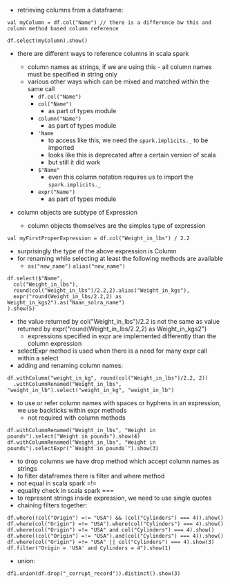 - retrieving columns from a dataframe:
```
val myColumn = df.col("Name") // there is a difference bw this and column method based column reference

df.select(myColumn).show()
```
- there are different ways to reference columns in scala spark
	- column names as strings, if we are using this - all column names must be specified in string only
	- various other ways which can be mixed and matched within the same call
		- `df.col("Name")`
		- `col("Name")`
			- as part of types module
		- `column("Name")`
			- as part of types module
		- `'Name`
			- to access like this, we need the `spark.implicits._` to be imported
			- looks like this is deprecated after a certain version of scala
			- but still it did work
		- `$"Name"`
			- even this column notation requires us to import the `spark.implicits._`
		- `expr("Name")`
			- as part of types module
		
- column objects are subtype of Expression
	- column objects themselves are the simples type of expression
```
val myFirstProperExpression = df.col("Weight_in_lbs") / 2.2
```
 - surprisingly the type of the above expression is Column
 - for renaming while selecting at least the following methods are available
	 - `as("new_name")` `alias("new_name")`
```
df.select($"Name",  
  col("Weight_in_lbs"),  
  round(col("Weight_in_lbs")/2.2,2).alias("Weight_in_kgs"),  
  expr("round(Weight_in_lbs/2.2,2) as Weight_in_kgs2").as("Naan_solra_name") 
).show(5)
```
- the value returned by col("Weight_in_lbs")/2.2 is not the same as value returned by expr("round(Weight_in_lbs/2.2,2) as Weight_in_kgs2")
	- expressions specified in expr are implemented differently than the column expression
- selectExpr method is used when there is a need for many expr call within a select
- adding and renaming column names:
```
df.withColumn("weight_in_kg", round(col("Weight_in_lbs")/2.2, 2))  
  .withColumnRenamed("Weight_in_lbs", "weight_in_lb").select("weight_in_kg", "weight_in_lb")
```
- to use or refer column names with spaces or hyphens in an expression, we use backticks within expr methods
	- not required with column methods
```
df.withColumnRenamed("Weight_in_lbs", "Weight in pounds").select("Weight in pounds").show(4)
df.withColumnRenamed("Weight_in_lbs", "Weight in pounds").selectExpr("`Weight in pounds`").show(3)
```
- to drop columns we have drop method which accept column names as strings
- to filter dataframes there is filter and where method
- not equal in scala spark =!=
- equality check in scala spark ===
- to represent strings inside expression, we need to use single quotes
- chaining filters together:
```
df.where((col("Origin") =!= "USA") && (col("Cylinders") === 4)).show()
df.where(col("Origin") =!= "USA").where(col("Cylinders") === 4).show()
df.where(col("Origin") =!= "USA" and col("Cylinders") === 4).show()
df.where((col("Origin") =!= "USA").and(col("Cylinders") === 4)).show()
df.where(col("Origin") =!= "USA" || col("Cylinders") === 4).show(3)
df.filter("Origin = 'USA' and Cylinders = 4").show(1)
```

- union:
```
df1.union(df.drop("_corrupt_record")).distinct().show(3)
```